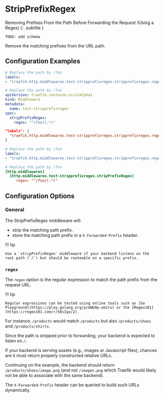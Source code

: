 # StripPrefixRegex

Removing Prefixes From the Path Before Forwarding the Request (Using a Regex)
{: .subtitle }

`TODO: add schema`

Remove the matching prefixes from the URL path.

## Configuration Examples

```yaml tab="Docker"
# Replace the path by /foo
labels:
- "traefik.http.middlewares.test-stripprefixregex.stripprefixregex.regex=^/foo/(.*)",
```

```yaml tab="Kubernetes"
# Replace the path by /foo
apiVersion: traefik.containo.us/v1alpha1
kind: Middleware
metadata:
  name: test-stripprefixregex
spec:
  stripPrefixRegex:
    regex: "^/foo/(.*)"
```

```json tab="Marathon"
"labels": {
  "traefik.http.middlewares.test-stripprefixregex.stripprefixregex.regex": "^/foo/(.*)"
}
```

```yaml tab="Rancher"
# Replace the path by /foo
labels:
- "traefik.http.middlewares.test-stripprefixregex.stripprefixregex.regex=^/foo/(.*)",
```

```toml tab="File"
# Replace the path by /foo
[http.middlewares]
  [http.middlewares.test-stripprefixregex.stripPrefixRegex]
     regex: "^/foo/(.*)"
```

## Configuration Options

### General

The StripPrefixRegex middleware will:

- strip the matching path prefix.
- store the matching path prefix in a `X-Forwarded-Prefix` header.

!!! tip
    
    Use a `stripPrefixRegex` middleware if your backend listens on the root path (`/`) but should be routeable on a specific prefix.

### `regex`

The `regex` option is the regular expression to match the path prefix from the request URL.

!!! tip

    Regular expressions can be tested using online tools such as [Go Playground](https://play.golang.org/p/mWU9p-wk2ru) or the [Regex101](https://regex101.com/r/58sIgx/2).

For instance, `/products` would match `/products` but also `/products/shoes` and `/products/shirts`.  

Since the path is stripped prior to forwarding, your backend is expected to listen on `/`.  

If your backend is serving assets (e.g., images or Javascript files), chances are it must return properly constructed relative URLs.  

Continuing on the example, the backend should return `/products/shoes/image.png` (and not `/images.png` which Traefik would likely not be able to associate with the same backend).  

The `X-Forwarded-Prefix` header can be queried to build such URLs dynamically.
